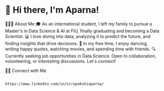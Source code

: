 # 👋  Hi there, I'm Aparna!

👨🏻‍💻  About Me
  🎓 As an international student, I left my family to pursue a Master's in Data Science & AI at FIU, finally graduating and becoming a Data Scientist.
  💻 I love diving into data, analyzing it to predict the future, and finding insights that drive decisions.
  💃 In my free time, I enjoy dancing, writing happy quotes, watching movies, and spending time with friends.
  🔍 Currently seeking job opportunities in Data Science. Open to collaboration, volunteering, or interesting discussions. Let's connect!



🤝🏻  Connect with Me

                                                https://www.linkedin.com/in/virupakshiaparna/
